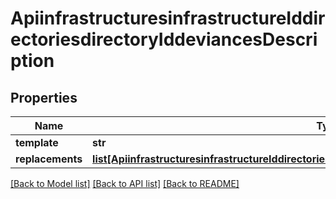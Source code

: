 # ApiinfrastructuresinfrastructureIddirectoriesdirectoryIddeviancesDescription

## Properties
Name | Type | Description | Notes
------------ | ------------- | ------------- | -------------
**template** | **str** |  | 
**replacements** | [**list[ApiinfrastructuresinfrastructureIddirectoriesdirectoryIddeviancesDescriptionReplacements]**](ApiinfrastructuresinfrastructureIddirectoriesdirectoryIddeviancesDescriptionReplacements.md) |  | 

[[Back to Model list]](../README.md#documentation-for-models) [[Back to API list]](../README.md#documentation-for-api-endpoints) [[Back to README]](../README.md)

